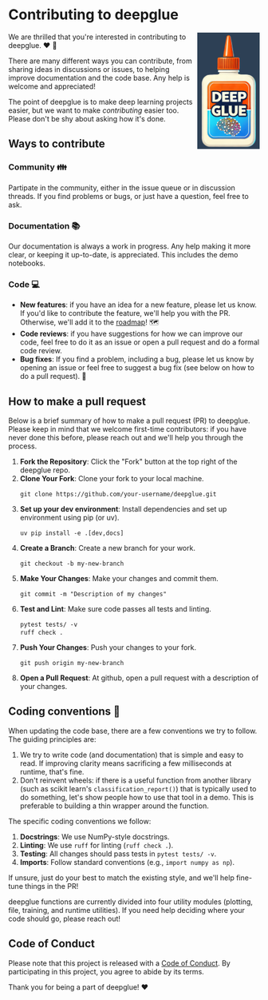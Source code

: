 
# Contributing to deepglue

<img src="https://raw.githubusercontent.com/EricThomson/deepglue/main/docs/images/deep_glue_logo.png" alt="deepglue logo" align="right" width="125">

We are thrilled that you're interested in contributing to deepglue. :heart:  :hammer: 

There are many different ways you can contribute, from sharing ideas in discussions or issues, to helping improve documentation and the code base. Any help is welcome and appreciated! 

 The point of deepglue is to make deep learning projects easier, but we want to make *contributing* easier too. Please don't be shy about asking how it's done. 

## Ways to contribute

### Community :family:
Partipate in the community, either in the issue queue or in discussion threads. If you find problems or bugs, or just have a question, feel free to ask.

### Documentation :books:
Our documentation is always a work in progress. Any help making it more clear, or keeping it up-to-date, is appreciated. This includes the demo notebooks.

### Code :computer:
- **New features**: if you have an idea for a new feature, please let us know. If you'd like to contribute the feature, we'll help you with the PR. Otherwise, we'll add it to the [roadmap](https://github.com/EricThomson/deepglue/issues/1)! :world_map:
- **Code reviews**: if you have suggestions for how we can improve our code, feel free to do it as an issue or open a pull request and do a formal code review. 
- **Bug fixes**: If you find a problem, including a bug, please let us know by opening an issue or feel free to suggest a bug fix (see below on how to do a pull request). :bug:


## How to make a pull request
Below is a brief summary of how to make a pull request (PR) to deepglue. Please keep in mind that we welcome first-time contributors: if you have never done this before, please reach out and we'll help you through the process. 

1. **Fork the Repository**: Click the "Fork" button at the top right of the deepglue repo.
2. **Clone Your Fork**: Clone your fork to your local machine.
   ```
   git clone https://github.com/your-username/deepglue.git
   ```
3. **Set up your dev environment**: Install dependencies and set up environment using pip (or uv).
   ```
   uv pip install -e .[dev,docs]
   ```
4. **Create a Branch**: Create a new branch for your work.
   ```
   git checkout -b my-new-branch
   ```
5. **Make Your Changes**: Make your changes and commit them.
   ```
   git commit -m "Description of my changes"
   ```
6. **Test and Lint**: Make sure code passes all tests and linting.
    ```
    pytest tests/ -v
    ruff check .
    ```
7. **Push Your Changes**: Push your changes to your fork.
   ```
   git push origin my-new-branch
   ```
8. **Open a Pull Request**: At github, open a pull request with a description of your changes.


## Coding conventions :microscope:
When updating the code base, there are a few conventions we try to follow. The guiding principles are:

1. We try to write code (and documentation) that is simple and easy to read. If improving clarity means sacrificing a few milliseconds at runtime, that's fine. 
2. Don't reinvent wheels: if there is a useful function from another library (such as scikit learn's `classification_report()`) that is typically used to do something, let's show people how to use that tool in a demo. This is preferable to building a thin wrapper around the function. 

The specific coding conventions we follow:

1. **Docstrings**: We use NumPy-style docstrings.
2. **Linting**: We use `ruff` for linting (`ruff check .`).
3. **Testing**: All changes should pass tests in `pytest tests/ -v`.
4. **Imports**: Follow standard conventions (e.g., `import numpy as np`).

If unsure, just do your best to match the existing style, and we'll help fine-tune things in the PR! 

deepglue functions are currently divided into four utility modules (plotting, file, training, and runtime utilities). If you need help deciding where your code should go, please reach out!

## Code of Conduct

Please note that this project is released with a [Code of Conduct](CODE_OF_CONDUCT.md). By participating in this project, you agree to abide by its terms.

Thank you for being a part of deepglue! :heart:
